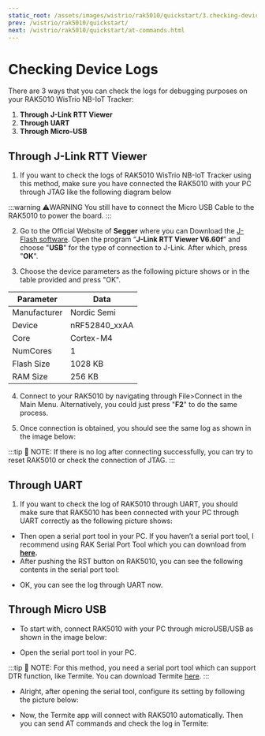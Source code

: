 ```yaml
---
static_root: /assets/images/wistrio/rak5010/quickstart/3.checking-device-logs
prev: /wistrio/rak5010/quickstart/
next: /wistrio/rak5010/quickstart/at-commands.html
---
```

# Checking Device Logs

There are 3 ways that you can check the logs for debugging purposes on your RAK5010 WisTrio NB-IoT Tracker:

1. **Through J-Link RTT Viewer**
2. **Through UART**
3. **Through Micro-USB**

## Through J-Link RTT Viewer

1. If you want to check the logs of RAK5010 WisTrio NB-IoT Tracker using this method, make sure you have connected the RAK5010 with your PC through JTAG like the following diagram below


<rk-img
  :src="`${$frontmatter.static_root}/rrktg8blr065uoa0irl1.jpg`"
  width="100%"
  figure-number="1"
  caption="RAK5010 and PC Connection through JTAG"
/>  

:::warning ⚠️WARNING
 You still have to connect the Micro USB Cable to the RAK5010 to power the board.
:::

2. Go to the Official Website of **Segger** where you can Download the [J-Flash software](https://www.segger.com/products/debug-probes/j-link/tools/j-flash/about-j-flash/). Open the program “**J-Link RTT Viewer V6.60f**” and choose "**USB**" for the type of connection to J-Link. After which, press "**OK**".

<rk-img
  :src="`${$frontmatter.static_root}/xgdllxo7gb3ks0y3tbch.png`"
  width="100%"
  figure-number="2"
  caption="J-Link RTT Viewer"
/>  

3. Choose the device parameters as the following picture shows or in the table provided and press "OK".

<rk-img
  :src="`${$frontmatter.static_root}/wmoh5e7i8n6gxxr9h4o9.png`"
  width="100%"
  figure-number="3"
  caption="J-Link Target Device Settings"
/>  

| Parameter | Data | 
| ---- | ---- | 
| Manufacturer | Nordic Semi | 
| Device | nRF52840\_xxAA | 
| Core | Cortex-M4 | 
| NumCores | 1 | 
| Flash Size | 1028 KB | 
| RAM Size | 256 KB | 


4. Connect to your RAK5010 by navigating through File>Connect in the Main Menu. Alternatively, you could just press "**F2**" to do the same process.

<rk-img
  :src="`${$frontmatter.static_root}/jrqm79eoaojwuynzdu1t.jpg`"
  width="100%"
  figure-number="4"
  caption="Connecting in J-Link RTT Viewer"
/>  

5. Once connection is obtained, you should see the same log as shown in the image below:

<rk-img
  :src="`${$frontmatter.static_root}/uku52cmdo7ccdzwbwubz.png`"
  width="100%"
  figure-number="5"
  caption="J-Link RTT Viewer showing RAK5010 Logs"
/>  

:::tip 📝 NOTE:
 If there is no log after connecting successfully, you can try to reset RAK5010 or check the connection of JTAG.
:::


## Through UART

1. If you want to check the log of RAK5010 through UART, you should make sure that RAK5010 has been connected with your PC through UART correctly as the following picture shows:

<rk-img
  :src="`${$frontmatter.static_root}/vnimzkp0kinl9ri7y3zm.jpg`"
  width="100%"
  figure-number="6"
  caption="RAK5010 and USB-UART Connection"
/>  


- Then open a serial port tool in your PC. If you haven’t a serial port tool, I recommend using RAK Serial Port Tool which you can download from **[here](https://downloads.rakwireless.com/en/LoRa/Tools/RAK_SERIAL_PORT_TOOL_V1.2.1.zip).**
- After pushing the RST button on RAK5010, you can see the following contents in the serial port tool:

<rk-img
  :src="`${$frontmatter.static_root}/qsst0fqcss6tlwofo9ex.jpg`"
  width="50%"
  figure-number="7"
  caption="RAK Serial Port Tool"
/>  

- OK, you can see the log through UART now.

## Through Micro USB

- To start with, connect RAK5010 with your PC through microUSB/USB as shown in the image below:

<rk-img
  :src="`${$frontmatter.static_root}/cjkxyja4hkqovtiddklj.jpg`"
  width="100%"
  figure-number="8"
  caption="MicroUSB Interface for RAK5010"
/>  

- Open the serial port tool in your PC.

:::tip 📝 NOTE:
 For this method, you need a serial port tool which can support DTR function, like Termite. You can download Termite [here](https:\/\/www.compuphase.com\/software_termite.htm).
:::

- Alright, after opening the serial tool, configure its setting by following the picture below:

<rk-img
  :src="`${$frontmatter.static_root}/gpubckbaii9vocy1h32u.png`"
  width="100%"
  figure-number="9"
  caption="Termite Configuration Enabling DTR"
/>  

- Now, the Termite app will connect with RAK5010 automatically. Then you can send AT commands and check the log in Termite:

<rk-img
  :src="`${$frontmatter.static_root}/hqfcunna1swkknili72n.png`"
  width="100%"
  figure-number="10"
  caption="Checked Log in Termite"
/>  

